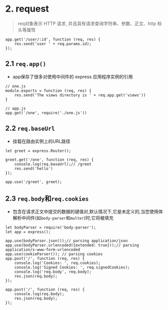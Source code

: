 # 2. request
> req对象表示 HTTP 请求, 并且具有请求查询字符串、参数、正文、http 标头等属性
```node
app.get('/user/:id', function (req, res) {
    res.send('user ' + req.params.id);
});
```
## 2.1 `req.app()`
+ app保存了很多对使用中间件的 express 应用程序实例的引用
```node
// one.js
module.exports = function (req, res) {
    res.send('The views directory is ' + req.app.get('views'))
}

// app.js
app.get('/one', require('./one.js'))
```

## 2.2 `req.baseUrl`
+ 挂载在路由实例上的URL路径
```node
let greet = express.Router();

greet.get('/one', function (req, res) {
    console.log(req.baseUrl);// /greet
    res.send('hello')
});

app.use('/greet', greet);
```

## 2.3 `req.body`和`req.cookies`
+ 包含在请求正文中提交的数据的键值对,默认情况下,它是未定义的,当您使用体解析中间件(如`body-parser`和`multer`)时,它将被填充
```node
let bodyParser = require('body-parser');
let app = express();

app.use(bodyParser.json());// parsing application/json
app.use(bodyParser.urlencoded({extended: true}));// parsing application/x-www-form-urlencoded
app.use(cookieParser()); // parsing cookies
app.post('/', function (req, res) {
    console.log('Cookies: ', req.cookies);
	console.log('Signed Cookies: ', req.signedCookies);
    console.log('req.body', req.body);
    res.json(req.body);
});

app.post('/', function (req, res) {
    console.log(req.body);
    res.json(req.body);
});
```
